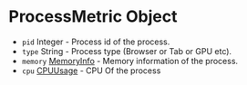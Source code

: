 # ProcessMetric Object

* `pid` Integer - Process id of the process.
* `type` String - Process type (Browser or Tab or GPU etc).
* `memory` [MemoryInfo](memory-info.md) - Memory information of the process.
* `cpu` [CPUUsage](cpu-usage.md) - CPU Of the process
